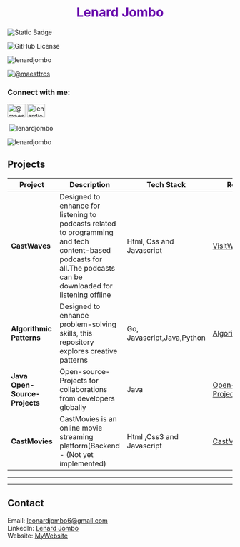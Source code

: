 
<h1 align="center" style="color:#6A0DAD;">Lenard Jombo</h1>

![Static Badge](https://img.shields.io/badge/Profile_views-9,092-green)

![GitHub License](https://img.shields.io/github/license/lenardjombo/AI-Blogger)


<p align="left"> <img src="https://komarev.com/ghpvc/?username=lenardjombo&label=Profile%20views&color=0e75b6&style=flat" alt="lenardjombo" /> </p>

<p align="left"> <a href="https://twitter.com/@maesttros" target="blank"><img src="https://img.shields.io/twitter/follow/@maesttros?logo=twitter&style=for-the-badge" alt="@maesttros" /></a> </p>

<h3 align="left">Connect with me:</h3>
<p align="left">
<a href="https://twitter.com/@maesttros" target="blank"><img align="center" src="https://raw.githubusercontent.com/rahuldkjain/github-profile-readme-generator/master/src/images/icons/Social/twitter.svg" alt="@maesttros" height="30" width="40" /></a>
<a href="https://linkedin.com/in/lenardjombo" target="blank"><img align="center" src="https://raw.githubusercontent.com/rahuldkjain/github-profile-readme-generator/master/src/images/icons/Social/linked-in-alt.svg" alt="lenardjombo" height="30" width="40" /></a>
</p>

<p>&nbsp;<img align="center" src="https://github-readme-stats.vercel.app/api?username=lenardjombo&show_icons=true&locale=en" alt="lenardjombo" /></p>

<p><img align="center" src="https://github-readme-streak-stats.herokuapp.com/?user=lenardjombo&" alt="lenardjombo" /></p>






##  **Projects**
| **Project**   | **Description**                               | **Tech Stack**               | **Repository**  |
|--------------|---------------------------------|---------------------------|---------------------------|
| **CastWaves** | Designed to enhance for listening to podcasts related to programming and tech content-based podcasts for all.The podcasts can be downloaded for listening offline |Html, Css and Javascript | [VisitWebsite](https://cast-waves.vercel.app/)  |
| **Algorithmic Patterns** | Designed to enhance problem-solving skills, this repository explores creative patterns | Go, Javascript,Java,Python | [AlgorithmicPatterns](https://github.com/lenardjombo/AlgorithmicPatterns) |
| **Java Open-Source-Projects** | Open-source-Projects for collaborations from developers globally |   Java   | [Open-Source-Projects](https://github.com/lenardjombo/Java-open-source-projects) |
| **CastMovies** | CastMovies is an online movie streaming platform(Backend - (Not yet implemented) |Html ,Css3 and Javascript | [CastMovies](https://github.com/lenardjombo/CastMovies)|
---

---
##  **Contact**
 Email: [leonardjombo6@gmail.com](mailto:leonardjombo6@gmail.com)  
 LinkedIn: [Lenard Jombo](https://www.linkedin.com/in/leonard-jombo-7063a3254/)  
 Website: [MyWebsite](https://jombo-sand.vercel.app/)  



  

